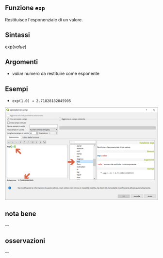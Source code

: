 ## Funzione `exp`

Restituisce l'esponenziale di un valore.

## Sintassi

exp(_value_)

## Argomenti

* _value_ numero da restituire come esponente

## Esempi

* `exp(1.0) → 2.71828182845905`

<img src="/img/matematica/exp/exp1.png">

## nota bene

--

## osservazioni

--